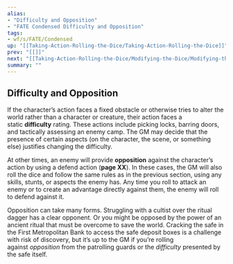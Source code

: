 ```yaml
---
alias:
- "Difficulty and Opposition"
- "FATE Condensed Difficulty and Opposition"
tags:
- wf/s/FATE/Condensed
up: "[[Taking-Action-Rolling-the-Dice/Taking-Action-Rolling-the-Dice]]"
prev: "[[]]"
next: "[[Taking-Action-Rolling-the-Dice/Modifying-the-Dice/Modifying-the-Dice]]"
summary: ""
---
```

## Difficulty and Opposition

If the character’s action faces a fixed obstacle or otherwise tries to alter the world rather than a character or creature, their action faces a static **difficulty** rating. These actions include picking locks, barring doors, and tactically assessing an enemy camp. The GM may decide that the presence of certain aspects (on the character, the scene, or something else) justifies changing the difficulty.

At other times, an enemy will provide **opposition** against the character’s action by using a defend action (**page XX**). In these cases, the GM will also roll the dice and follow the same rules as in the previous section, using any skills, stunts, or aspects the enemy has. Any time you roll to attack an enemy or to create an advantage directly against them, the enemy will roll to defend against it.

Opposition can take many forms. Struggling with a cultist over the ritual dagger has a clear opponent. Or you might be opposed by the power of an ancient ritual that must be overcome to save the world. Cracking the safe in the First Metropolitan Bank to access the safe deposit boxes is a challenge with risk of discovery, but it’s up to the GM if you’re rolling against _opposition_ from the patrolling guards or the _difficulty_ presented by the safe itself.